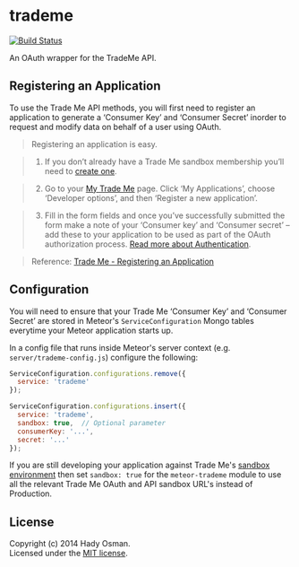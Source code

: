 # trademe

[![Build Status](https://travis-ci.org/hadynz/meteor-trademe.svg)](https://travis-ci.org/hadynz/meteor-trademe)

An OAuth wrapper for the TradeMe API.

## Registering an Application

To use the Trade Me API methods, you will first need to register an application to generate a ‘Consumer Key’ 
and ‘Consumer Secret’ inorder to request and modify data on behalf of a user using OAuth.

> Registering an application is easy.

> 1. If you don’t already have a Trade Me sandbox membership you’ll need to [create one][register].

> 2. Go to your [My Trade Me][mytrademe] page. Click ‘My Applications’, choose ‘Developer options’, 
and then ‘Register a new application’.

> 3. Fill in the form fields and once you’ve successfully submitted the form make a note of 
your ‘Consumer key’ and ‘Consumer secret’ – add these to your application to be used as part 
of the OAuth authorization process. [Read more about Authentication][auth].

> Reference: [Trade Me - Registering an Application][registerapp]

## Configuration

You will need to ensure that your Trade Me ‘Consumer Key’ and ‘Consumer Secret’ are stored in Meteor's 
`ServiceConfiguration` Mongo tables everytime your Meteor application starts up.

In a config file that runs inside Meteor's server context (e.g. `server/trademe-config.js`) configure the
following:

```js
ServiceConfiguration.configurations.remove({
  service: 'trademe'
});

ServiceConfiguration.configurations.insert({
  service: 'trademe',
  sandbox: true,  // Optional parameter
  consumerKey: '...',
  secret: '...'
});
```

If you are still developing your application against Trade Me's [sandbox environment][sandbox] then
set `sandbox: true` for the `meteor-trademe` module to use all the relevant Trade Me OAuth and API
sandbox URL's instead of Production.

## License

Copyright (c) 2014 Hady Osman.   
Licensed under the [MIT license][license].

[registerapp]: http://developer.trademe.co.nz/api-overview/registering-an-application
[register]: http://www.tmsandbox.co.nz/Members/Register.aspx
[mytrademe]: http://www.tmsandbox.co.nz/MyTradeMe/Default.aspx
[auth]: http://developer.trademe.co.nz/api-overview/authentication
[sandbox]: http://developer.trademe.co.nz/api-overview/sandbox-environment
[license]: https://github.com/hadynz/meteor-trademe/blob/master/README.md

